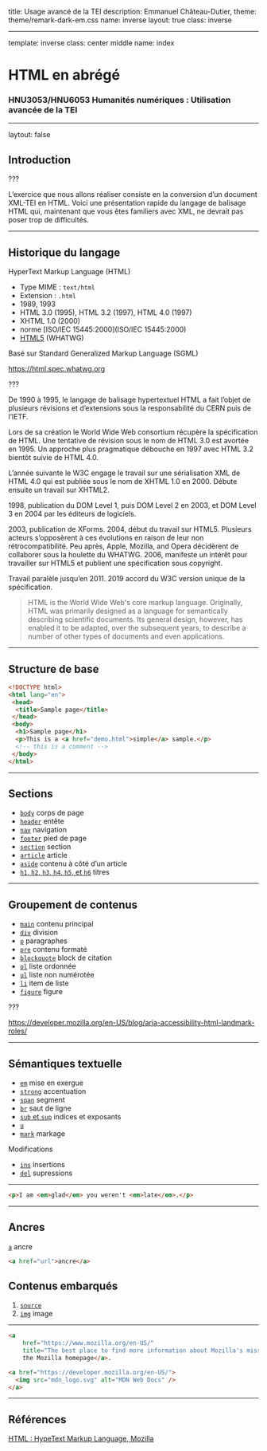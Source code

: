 title: Usage avancé de la TEI
description: Emmanuel Château-Dutier,
theme: theme/remark-dark-em.css
name: inverse
layout: true
class: inverse

---
template: inverse
class: center middle
name: index

# HTML en abrégé

### HNU3053/HNU6053 Humanités numériques : Utilisation avancée de la TEI

---
laytout: false

## Introduction

???

L’exercice que nous allons réaliser consiste en la conversion d’un document XML-TEI en HTML. Voici une présentation rapide du langage de balisage HTML qui, maintenant que vous êtes familiers avec XML, ne devrait pas poser trop de difficultés.

---

## Historique du langage

HyperText Markup Language (HTML)

- Type MIME : `text/html`
- Extension : `.html`
- 1989, 1993
- HTML 3.0 (1995), HTML 3.2 (1997), HTML 4.0 (1997)
- XHTML 1.0 (2000)
- norme [ISO/IEC 15445:2000](ISO/IEC 15445:2000)
- [HTML5](https://html.spec.whatwg.org/multipage/) (WHATWG)

Basé sur Standard Generalized Markup Language (SGML)

https://html.spec.whatwg.org

???

De 1990 à 1995, le langage de balisage hypertextuel HTML a fait l’objet de plusieurs révisions et d’extensions sous la responsabilité du CERN puis de l’IETF.

Lors de sa création le World Wide Web consortium récupère la spécification de HTML. Une tentative de révision sous le nom de HTML 3.0 est avortée en 1995. Un approche plus pragmatique débouche en 1997 avec HTML 3.2 bientôt suivie de HTML 4.0.

L’année suivante le W3C engage le travail sur une sérialisation XML de HTML 4.0 qui est publiée sous le nom de XHTML 1.0 en 2000. Débute ensuite un travail sur XHTML2. 

1998, publication du DOM Level 1, puis DOM Level 2 en 2003, et DOM Level 3 en 2004 par les éditeurs de logiciels.

2003, publication de XForms. 2004, début du travail sur HTML5. Plusieurs acteurs s’opposèrent à ces évolutions en raison de leur non rétrocompatibilité. Peu après, Apple, Mozilla, and Opera décidèrent de collaborer sous la houlette du WHATWG. 2006, manifeste un intérêt pour travailler sur HTML5 et publient une spécification sous copyright. 

Travail paralèle jusqu’en 2011. 2019 accord du W3C version unique de la spécification.

> HTML is the World Wide Web's core markup language. Originally, HTML was primarily designed as a language for semantically describing scientific documents. Its general design, however, has enabled it to be adapted, over the subsequent years, to describe a number of other types of documents and even applications.

---

## Structure de base

```html
<!DOCTYPE html>
<html lang="en">
 <head>
  <title>Sample page</title>
 </head>
 <body>
  <h1>Sample page</h1>
  <p>This is a <a href="demo.html">simple</a> sample.</p>
  <!-- this is a comment -->
 </body>
</html>
```

---

## Sections

- [`body`](https://html.spec.whatwg.org/#the-body-element) corps de page
- [`header`](https://html.spec.whatwg.org/#the-header-element) entête
- [`nav`](https://html.spec.whatwg.org/#the-nav-element) navigation
- [`footer`](https://html.spec.whatwg.org/#the-footer-element) pied de page
- [`section`](https://html.spec.whatwg.org/#the-section-element) section
- [`article`](https://html.spec.whatwg.org/#the-article-element) article
- [`aside`](https://html.spec.whatwg.org/#the-aside-element) contenu à côté d’un article
- [`h1`, `h2`, `h3`, `h4`, `h5`, et `h6`](https://html.spec.whatwg.org/#the-h1,-h2,-h3,-h4,-h5,-and-h6-elements) titres

---

## Groupement de contenus

- [`main`](https://html.spec.whatwg.org/#the-main-element) contenu principal
- [`div`](https://html.spec.whatwg.org/#the-div-element) division
- [`p`](https://html.spec.whatwg.org/#the-p-element) paragraphes
- [`pre`](https://html.spec.whatwg.org/#the-pre-element) contenu formaté
- [`blockquote`](https://html.spec.whatwg.org/#the-blockquote-element) block de citation
- [`ol`](https://html.spec.whatwg.org/#the-ol-element) liste ordonnée
- [`ul`](https://html.spec.whatwg.org/#the-ul-element) liste non numérotée
- [`li`](https://html.spec.whatwg.org/#the-li-element) item de liste
- [`figure`](https://html.spec.whatwg.org/#the-figure-element) figure

???

https://developer.mozilla.org/en-US/blog/aria-accessibility-html-landmark-roles/

---

## Sémantiques textuelle

- [`em`](https://html.spec.whatwg.org/#the-em-element) mise en exergue
- [`strong`](https://html.spec.whatwg.org/#the-strong-element) accentuation
- [`span`](https://html.spec.whatwg.org/#the-span-element) segment
- [`br`](https://html.spec.whatwg.org/#the-br-element) saut de ligne
- [`sub` et `sup`](https://html.spec.whatwg.org/#the-sub-and-sup-elements) indices et exposants
- [`u`](https://html.spec.whatwg.org/#the-u-element)
- [`mark`](https://html.spec.whatwg.org/#the-mark-element) markage

Modifications

- [`ins`](https://html.spec.whatwg.org/#the-ins-element) insertions
- [`del`](https://html.spec.whatwg.org/#the-del-element) supressions

---

```html
<p>I am <em>glad</em> you weren't <em>late</em>.</p>
```



---

## Ancres

[`a`](https://html.spec.whatwg.org/#the-a-element) ancre

```html
<a href="url">ancre</a>
```

## Contenus embarqués

1. [`source`](https://html.spec.whatwg.org/#the-source-element)
2. [`img`](https://html.spec.whatwg.org/#the-img-element) image

---

```html
<a
    href="https://www.mozilla.org/en-US/"
    title="The best place to find more information about Mozilla's mission and how to contribute">
    the Mozilla homepage</a>.
```



```html
<a href="https://developer.mozilla.org/en-US/">
  <img src="mdn_logo.svg" alt="MDN Web Docs" />
</a>
```



---

## Références 

[HTML : HypeText Markup Language, Mozilla](https://developer.mozilla.org/en-US/docs/Web/HTML)


